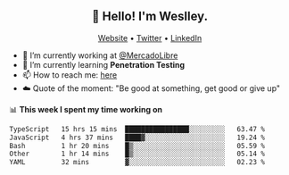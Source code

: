 <h2 align="center">👋 Hello! I'm Weslley.</h2>
<p align="center">
  <a href="http://weslleyneri.com.br">Website</a> •
  <a href="https://twitter.com/Weslley_Neri">Twitter</a> •
  <a href="https://www.linkedin.com/in/weslley-neri-3658908b">LinkedIn</a>
</p>


- 🔭 I’m currently working at [@MercadoLibre](https://github.com/mercadolibre)
- 🌱 I’m currently learning **Penetration Testing**
- 📫 How to reach me: [here](mailto:weslley39@gmail.com)
- ☁️ Quote of the moment: "Be good at something, get good or give up"

📊 **This week I spent my time working on**
<!--START_SECTION:waka-->

```txt
TypeScript   15 hrs 15 mins  ████████████████░░░░░░░░░   63.47 %
JavaScript   4 hrs 37 mins   ████▓░░░░░░░░░░░░░░░░░░░░   19.24 %
Bash         1 hr 20 mins    █▒░░░░░░░░░░░░░░░░░░░░░░░   05.59 %
Other        1 hr 14 mins    █▒░░░░░░░░░░░░░░░░░░░░░░░   05.14 %
YAML         32 mins         ▓░░░░░░░░░░░░░░░░░░░░░░░░   02.23 %
```

<!--END_SECTION:waka-->

<!-- Inspired by https://github.com/gruselhaus/gruselhaus -->